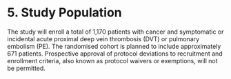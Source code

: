 # 5. Study Population

The study will enroll a total of 1,170 patients with cancer and symptomatic or incidental acute
proximal deep vein thrombosis (DVT) or pulmonary embolism (PE). The randomised cohort is
planned to include approximately 671 patients.
Prospective approval of protocol deviations to recruitment and enrollment criteria, also known as
protocol waivers or exemptions, will not be permitted.